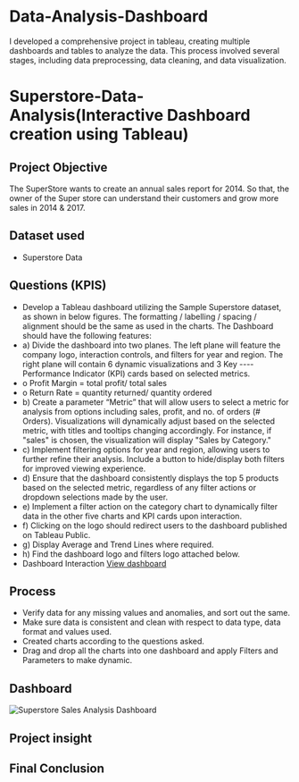 # Data-Analysis-Dashboard
I developed a comprehensive project in tableau, creating multiple dashboards and tables  to analyze the data. This process involved several stages, including data preprocessing, data cleaning, and data visualization.

# Superstore-Data-Analysis(Interactive Dashboard creation using Tableau)
## Project Objective
The SuperStore wants to create an annual sales report for 2014. So that, the owner of the Super store can understand their customers and grow more sales in 2014 & 2017.
## Dataset used
- Superstore Data <a herf="https://github.com/deepuhacker/Data-Analyst-Dashboard/blob/main/sample_-_superstore.xls"> </a>
## Questions (KPIS)
- Develop a Tableau dashboard utilizing the Sample Superstore dataset, as shown in below figures. The formatting / labelling / spacing / alignment should be the same as used in the charts. The Dashboard should have the following features:
- a)	Divide the dashboard into two planes. The left plane will feature the company logo, interaction controls, and filters for year and region. The right plane will contain 6 dynamic visualizations and 3 Key ----Performance Indicator (KPI) cards based on selected metrics.
- o	Profit Margin = total profit/ total sales
- o	Return Rate = quantity returned/ quantity ordered
- b)	Create a parameter “Metric” that will allow users to select a metric for analysis from options including sales, profit, and no. of orders (# Orders). Visualizations will dynamically adjust based on the selected metric, with titles and tooltips changing accordingly. For instance, if "sales" is chosen, the visualization will display "Sales by Category."
- c)	Implement filtering options for year and region, allowing users to further refine their analysis. Include a button to hide/display both filters for improved viewing experience.
- d)	Ensure that the dashboard consistently displays the top 5 products based on the selected metric, regardless of any filter actions or dropdown selections made by the user.
- e)	Implement a filter action on the category chart to dynamically filter data in the other five charts and KPI cards upon interaction. 
- f)	Clicking on the logo should redirect users to the dashboard published on Tableau Public.
- g)	Display Average and Trend Lines where required.
- h)	Find the dashboard logo and filters logo attached below.
- Dashboard Interaction <a href="https://github.com/deepuhacker/Data-Analyst-Dashboard/blob/main/Superstore%20Sales%20Analysis%20Dashboard.png"> View dashboard</a>

## Process
- Verify data for any missing values and anomalies, and sort out the same.
- Make sure data is consistent and clean with respect to data type, data format and values used.
- Created charts according to the questions asked.
- Drag and drop all the charts into one dashboard and apply Filters and Parameters to make dynamic.

## Dashboard
![Superstore Sales Analysis Dashboard](https://github.com/user-attachments/assets/9592d638-0150-4737-80ca-69e01add49d5)

## Project insight

## Final Conclusion

